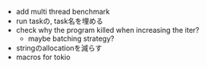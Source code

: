 * add multi thread benchmark
* run taskの, task名を埋める
* check why the program killed when increasing the iter?
  * maybe batching strategy?
* stringのallocationを減らす
* macros for tokio

